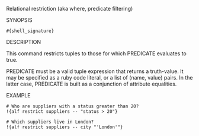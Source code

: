 
Relational restriction (aka where, predicate filtering)

SYNOPSIS

    #{shell_signature}

DESCRIPTION

This command restricts tuples to those for which PREDICATE evaluates to 
true.

PREDICATE must be a valid tuple expression that returns a truth-value.
It may be specified as a ruby code literal, or a list of (name, value)
pairs. In the latter case, PREDICATE is built as a conjunction of 
attribute equalities.

EXAMPLE

    # Who are suppliers with a status greater than 20?
    !{alf restrict suppliers -- "status > 20"}

    # Which suppliers live in London?
    !{alf restrict suppliers -- city "'London'"}

